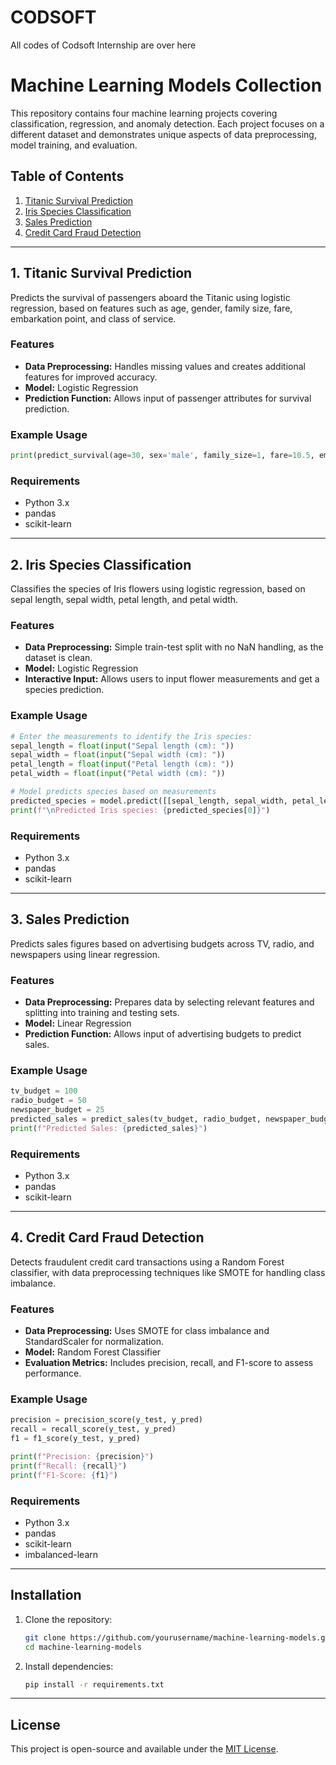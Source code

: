 # CODSOFT
All codes of Codsoft Internship are over here


# Machine Learning Models Collection

This repository contains four machine learning projects covering classification, regression, and anomaly detection. Each project focuses on a different dataset and demonstrates unique aspects of data preprocessing, model training, and evaluation. 

## Table of Contents

1. [Titanic Survival Prediction](#titanic-survival-prediction)
2. [Iris Species Classification](#iris-species-classification)
3. [Sales Prediction](#sales-prediction)
4. [Credit Card Fraud Detection](#credit-card-fraud-detection)

---

## 1. Titanic Survival Prediction

Predicts the survival of passengers aboard the Titanic using logistic regression, based on features such as age, gender, family size, fare, embarkation point, and class of service.

### Features
- **Data Preprocessing:** Handles missing values and creates additional features for improved accuracy.
- **Model:** Logistic Regression
- **Prediction Function:** Allows input of passenger attributes for survival prediction.

### Example Usage
```python
print(predict_survival(age=30, sex='male', family_size=1, fare=10.5, embarked='S', pclass=3))
```

### Requirements
- Python 3.x
- pandas
- scikit-learn

---

## 2. Iris Species Classification

Classifies the species of Iris flowers using logistic regression, based on sepal length, sepal width, petal length, and petal width.

### Features
- **Data Preprocessing:** Simple train-test split with no NaN handling, as the dataset is clean.
- **Model:** Logistic Regression
- **Interactive Input:** Allows users to input flower measurements and get a species prediction.

### Example Usage
```python
# Enter the measurements to identify the Iris species:
sepal_length = float(input("Sepal length (cm): "))
sepal_width = float(input("Sepal width (cm): "))
petal_length = float(input("Petal length (cm): "))
petal_width = float(input("Petal width (cm): "))

# Model predicts species based on measurements
predicted_species = model.predict([[sepal_length, sepal_width, petal_length, petal_width]])
print(f"\nPredicted Iris species: {predicted_species[0]}")
```

### Requirements
- Python 3.x
- pandas
- scikit-learn

---

## 3. Sales Prediction

Predicts sales figures based on advertising budgets across TV, radio, and newspapers using linear regression.

### Features
- **Data Preprocessing:** Prepares data by selecting relevant features and splitting into training and testing sets.
- **Model:** Linear Regression
- **Prediction Function:** Allows input of advertising budgets to predict sales.

### Example Usage
```python
tv_budget = 100
radio_budget = 50
newspaper_budget = 25
predicted_sales = predict_sales(tv_budget, radio_budget, newspaper_budget)
print(f"Predicted Sales: {predicted_sales}")
```

### Requirements
- Python 3.x
- pandas
- scikit-learn

---

## 4. Credit Card Fraud Detection

Detects fraudulent credit card transactions using a Random Forest classifier, with data preprocessing techniques like SMOTE for handling class imbalance.

### Features
- **Data Preprocessing:** Uses SMOTE for class imbalance and StandardScaler for normalization.
- **Model:** Random Forest Classifier
- **Evaluation Metrics:** Includes precision, recall, and F1-score to assess performance.

### Example Usage
```python
precision = precision_score(y_test, y_pred)
recall = recall_score(y_test, y_pred)
f1 = f1_score(y_test, y_pred)

print(f"Precision: {precision}")
print(f"Recall: {recall}")
print(f"F1-Score: {f1}")
```

### Requirements
- Python 3.x
- pandas
- scikit-learn
- imbalanced-learn

---

## Installation

1. Clone the repository:
   ```bash
   git clone https://github.com/yourusername/machine-learning-models.git
   cd machine-learning-models
   ```

2. Install dependencies:
   ```bash
   pip install -r requirements.txt
   ```

---

## License

This project is open-source and available under the [MIT License](LICENSE).

